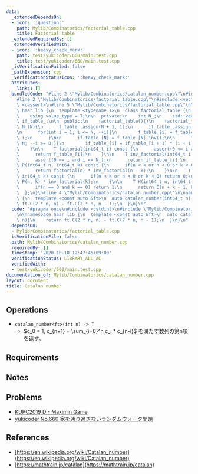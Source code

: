 ```yaml
---
data:
  _extendedDependsOn:
  - icon: ':question:'
    path: Mylib/Combinatorics/factorial_table.cpp
    title: Factorial table
  _extendedRequiredBy: []
  _extendedVerifiedWith:
  - icon: ':heavy_check_mark:'
    path: test/yukicoder/660/main.test.cpp
    title: test/yukicoder/660/main.test.cpp
  _isVerificationFailed: false
  _pathExtension: cpp
  _verificationStatusIcon: ':heavy_check_mark:'
  attributes:
    links: []
  bundledCode: "#line 2 \"Mylib/Combinatorics/catalan_number.cpp\"\n#include <cstdint>\n\
    #line 2 \"Mylib/Combinatorics/factorial_table.cpp\"\n#include <vector>\n#include\
    \ <cassert>\n#line 5 \"Mylib/Combinatorics/factorial_table.cpp\"\n\nnamespace\
    \ haar_lib {\n  template <typename T>\n  class factorial_table {\n  public:\n\
    \    using value_type = T;\n\n  private:\n    int N_;\n    std::vector<T> f_table_,\
    \ if_table_;\n\n  public:\n    factorial_table(){}\n    factorial_table(int N):\
    \ N_(N){\n      f_table_.assign(N + 1, 1);\n      if_table_.assign(N + 1, 1);\n\
    \n      for(int i = 1; i <= N; ++i){\n        f_table_[i] = f_table_[i - 1] *\
    \ i;\n      }\n\n      if_table_[N] = f_table_[N].inv();\n\n      for(int i =\
    \ N; --i >= 0;){\n        if_table_[i] = if_table_[i + 1] * (i + 1);\n      }\n\
    \    }\n\n    T factorial(int64_t i) const {\n      assert(0 <= i and i <= N_);\n\
    \      return f_table_[i];\n    }\n\n    T inv_factorial(int64_t i) const {\n\
    \      assert(0 <= i and i <= N_);\n      return if_table_[i];\n    }\n\n    T\
    \ P(int64_t n, int64_t k) const {\n      if(n < k or n < 0 or k < 0) return 0;\n\
    \      return factorial(n) * inv_factorial(n - k);\n    }\n\n    T C(int64_t n,\
    \ int64_t k) const {\n      if(n < k or n < 0 or k < 0) return 0;\n      return\
    \ P(n, k) * inv_factorial(k);\n    }\n\n    T H(int64_t n, int64_t k) const {\n\
    \      if(n == 0 and k == 0) return 1;\n      return C(n + k - 1, k);\n    }\n\
    \  };\n}\n#line 4 \"Mylib/Combinatorics/catalan_number.cpp\"\n\nnamespace haar_lib\
    \ {\n  template <const auto &ft>\n  auto catalan_number(int64_t n){\n    return\
    \ ft.C(2 * n, n) - ft.C(2 * n, n - 1);\n  }\n}\n"
  code: "#pragma once\n#include <cstdint>\n#include \"Mylib/Combinatorics/factorial_table.cpp\"\
    \n\nnamespace haar_lib {\n  template <const auto &ft>\n  auto catalan_number(int64_t\
    \ n){\n    return ft.C(2 * n, n) - ft.C(2 * n, n - 1);\n  }\n}\n"
  dependsOn:
  - Mylib/Combinatorics/factorial_table.cpp
  isVerificationFile: false
  path: Mylib/Combinatorics/catalan_number.cpp
  requiredBy: []
  timestamp: '2020-10-10 12:47:45+09:00'
  verificationStatus: LIBRARY_ALL_AC
  verifiedWith:
  - test/yukicoder/660/main.test.cpp
documentation_of: Mylib/Combinatorics/catalan_number.cpp
layout: document
title: Catalan number
---
```


## Operations

- `catalan_number<ft>(int n) -> T`
	-  $c_0 = 1, c_{n+1} = \sum_{i=0}^n c_i * c_{n-i}$ を満たす数列の第n項を返す。

## Requirements

## Notes

## Problems

- [KUPC2019 D - Maximin Game](https://atcoder.jp/contests/kupc2019/tasks/kupc2019_d)
- [yukicoder No.660 家を通り過ぎないランダムウォーク問題](https://yukicoder.me/problems/no/660)

## References

- [https://en.wikipedia.org/wiki/Catalan_number](https://en.wikipedia.org/wiki/Catalan_number)
- [https://mathtrain.jp/catalan](https://mathtrain.jp/catalan)
